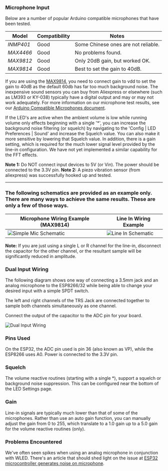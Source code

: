 ### Microphone Input

Below are a number of popular Arduino compatible microphones that have been tested.

Model | Compatibility | Notes
--- | --- | ---
*INMP401* | Good | Some Chinese ones are not reliable.
*MAX4466* | Good | No problems found.
*MAX9812* | Good | Only 20dB gain, but worked OK.
*MAX9814* | Good | Best to set the gain to 40dB.

If you are using the [MAX9814](https://learn.adafruit.com/adafruit-agc-electret-microphone-amplifier-max9814/), you need to connect gain to vdd to set the gain to 40dB as the default 60db has far too much background noise. The inexpensive sound sensors you can buy from Aliexpress or elsewhere (such as LM393 or KY-038) typically have a digital output and may or may not work adequately. For more information on our microphone test results, see our [Arduino Compatible Microphones document](https://github.com/atuline/WLED/blob/assets/docs/Microphones.pdf).

If the LED's are active when the ambient volume is low while running volume only effects beginning with a single '*', you can increase the background noise filtering (or squelch) by navigating to the 'Config | LED Preferences | Sound' and increase the Squelch value. You can also make it more sensitive by lowering that Squelch value. In addition, there is a gain setting, which is required for the much lower signal level provided by the line-in configuration. We have not yet implemented a similar capability for the FFT effects.

**Note 1:** Do NOT connect input devices to 5V (or Vin). The power should be connected to the 3.3V pin.
**Note 2:** A piezo vibration sensor (from aliexpress) was successfully hooked up and tested.

***

### The following schematics are provided as an example only. There are many ways to achieve the same results. These are only a few of those ways.

Microphone Wiring Example (MAX9814) | Line In Wiring Example
--- | ---
![Simple Mic Schematic](https://github.com/atuline/WLED/blob/assets/media/WLED_Simple_Mic_Wiring.png) | ![Line In Schematic](https://github.com/atuline/WLED/blob/assets/media/WLED_Line_In_Wiring.png)

**Note:** If you are just using a single L or R channel for the line-in, disconnect the capacitor for the other channel, or the resultant sample will be significantly reduced in amplitude.
### Dual Input Wiring
The following diagram shows one way of connecting a 3.5mm jack and an analog microphone to the ESP8266/32 while being able to change your desired input with a simple SPDT switch.

The left and right channels of the TRS Jack are connected together to sample both channels simultaneously as one channel.

Connect the output of the capacitor to the ADC pin for your board.

![Dual Input Wiring](https://github.com/atuline/WLED/blob/assets/media/WLED_Reactive_Adv_Wiring.png)

### Pins Used
On the ESP32, the ADC pin used is pin 36 (also known as VP), while the ESP8266 uses A0. Power is connected to the 3.3V pin.

### Squelch
The volume reactive routines (starting with a single *), support a squelch or background noise suppression. This can be configured near the bottom of the LED Settings page.

### Gain
Line-in signals are typically much lower than that of some of the microphones. Rather than use an auto gain function, you can manually adjust the gain from 0 to 255, which translate to a 1.0 gain up to a 5.0 gain for the volume reactive routines (only).

### Problems Encountered
We've often seen spikes when using an analog microphone in conjunction with WLED. There's an article that should shed light on the issue at [ESP32 microcontroller generates noise on microphone](https://electronics.stackexchange.com/questions/368867/esp32-microcontroller-generates-noise-on-microphone).